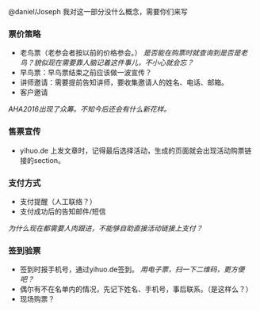 @daniel/Joseph 我对这一部分没什么概念，需要你们来写

### 票价策略
* 老鸟票（老参会者按以前的价格参会。）
	*是否能在购票时就查询到是否是老鸟？貌似现在需要靠人脑记着这件事儿，不小心就会忘？*  
* 早鸟票：早鸟票结束之前应该做一波宣传？  
* 讲师邀请：需要提前告知讲师，要收集邀请人的姓名、电话、邮箱。  
* 客户邀请

*AHA2016出现了众筹。不知今后还会有什么新花样。*

### 售票宣传
* yihuo.de 上发文章时，记得最后选择活动，生成的页面就会出现活动购票链接的section。


### 支付方式
* 支付提醒（人工联络？）
* 支付成功后的告知邮件/短信

*为什么现在都需要人肉跟进，不能够自助直接活动链接上支付？*

### 签到验票
* 签到时报手机号，通过yihuo.de签到。
    *用电子票，扫一下二维码，更方便吧？*
* 偶尔有不在名单内的情况，先记下姓名、手机号，事后联系。（是这样么？）
* 现场购票？
